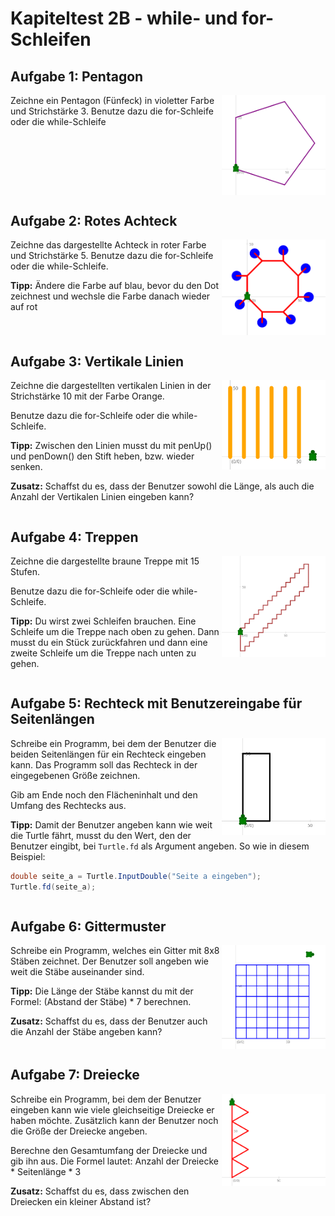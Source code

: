 # Kapiteltest 2B - while- und for-Schleifen 

## Aufgabe 1: Pentagon

<img style="float: right; width:33%" src="./images/pentagon.png">
Zeichne ein Pentagon (Fünfeck) in violetter Farbe und Strichstärke 3.
Benutze dazu die for-Schleife oder die while-Schleife
<div style="clear:both;"></div>

## Aufgabe 2: Rotes Achteck

<img style="float: right; width:33%" src="./images/achteck.png">
Zeichne das dargestellte Achteck in roter Farbe und Strichstärke 5.
Benutze dazu die for-Schleife oder die while-Schleife.

**Tipp:** Ändere die Farbe auf blau, bevor du den Dot zeichnest und wechsle die Farbe 
danach wieder auf rot

<div style="clear:both;"></div>

## Aufgabe 3: Vertikale Linien

<img style="float: right; width:33%" src="./images/vertical.png">
Zeichne die dargestellten vertikalen Linien in der Strichstärke 10 mit der Farbe Orange.

Benutze dazu die for-Schleife oder die while-Schleife.

**Tipp:** Zwischen den Linien musst du mit penUp() und penDown() den Stift heben, bzw. wieder senken.

**Zusatz:** Schaffst du es, dass der Benutzer sowohl die Länge,
als auch die Anzahl der Vertikalen Linien eingeben kann?

<div style="clear:both;"></div>


## Aufgabe 4: Treppen

<img style="float: right; width:33%" src="./images/doppelstiege.png">
Zeichne die dargestellte braune Treppe mit 15 Stufen.

Benutze dazu die for-Schleife oder die while-Schleife.

**Tipp:** Du wirst zwei Schleifen brauchen. Eine Schleife um die Treppe nach oben zu gehen.
Dann musst du ein Stück zurückfahren und dann eine zweite Schleife um die Treppe nach unten zu gehen.

<div style="clear:both;"></div>

## Aufgabe 5: Rechteck mit Benutzereingabe für Seitenlängen

<img style="float: right; width:33%" src="./images/rechteckparam.png">
Schreibe ein Programm, bei dem der Benutzer die beiden Seitenlängen für ein Rechteck
eingeben kann. Das Programm soll das Rechteck in der eingegebenen Größe zeichnen.

Gib am Ende noch den Flächeninhalt und den Umfang des Rechtecks aus.

**Tipp:** Damit der Benutzer angeben kann wie weit die Turtle fährt,
musst du den Wert, den der Benutzer eingibt, bei `Turtle.fd` als
Argument angeben. So wie in diesem Beispiel:

```cs
double seite_a = Turtle.InputDouble("Seite a eingeben");
Turtle.fd(seite_a);
```

<div style="clear:both;"></div>

## Aufgabe 6: Gittermuster

<img style="float: right; width:33%" src="./images/gitter.png">
Schreibe ein Programm, welches ein Gitter mit 8x8 Stäben zeichnet.
Der Benutzer soll angeben wie weit die Stäbe auseinander sind.


**Tipp:** Die Länge der Stäbe kannst du mit der Formel:
(Abstand der Stäbe) * 7 berechnen.

**Zusatz:** Schaffst du es, dass der Benutzer auch die Anzahl der Stäbe angeben kann?

<div style="clear:both;"></div>

## Aufgabe 7: Dreiecke

<img style="float: right; width:33%" src="./images/dreiecke.png">
Schreibe ein Programm, bei dem der Benutzer eingeben kann wie
viele gleichseitige Dreiecke er haben möchte.
Zusätzlich kann der Benutzer noch die Größe der Dreiecke angeben.

Berechne den Gesamtumfang der Dreiecke und gib ihn aus.
Die Formel lautet: Anzahl der Dreiecke * Seitenlänge * 3

**Zusatz:** Schaffst du es, dass zwischen den Dreiecken ein kleiner Abstand ist?

<div style="clear:both;"></div>
